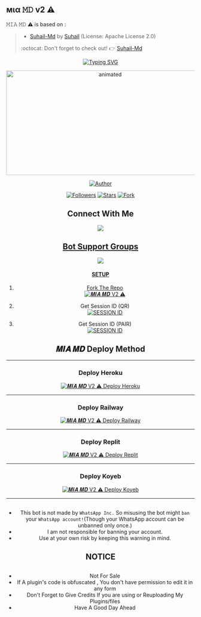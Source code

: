 ##  мια 𝙼𝙳 v2 ⚠︎

𝙼𝙸𝙰 𝙼𝙳 ⚠︎ is based on :
>- [Suhail-Md](https://github.com/SuhailTechInfo/Suhail-Md) by [Suhail](https://github.com/SuhailTechInfo) (License: Apache License 2.0)
>
> :octocat: Don't forget to check out! :point_right: [Suhail-Md](https://github.com/SuhailTechInfo/Suhail-Md)
</p>
<div align="center">
<a href="https://git.io/typing-svg"><img src="https://readme-typing-svg.demolab.com?font=Ribeye&size=50&pause=1000&color=F710B1&center=true&width=910&height=100&lines=I'M+Mia MD V2⚠︎;Multi+Divice+Whatsapp+Bot;Coded+By+LuciZR" alt="Typing SVG" /></a>
  
  <p align="center">
   <a href="http://gg.gg/khalifa-group"> 
<img src="https://s6.ezgif.com/tmp/ezgif-6-474b433abf.gif" alt="animated" width="540" height="280" />
   </a>
  </p>

<p align="center">
<a href="https://github.com/LuciZR"><img title="Author" src="https://img.shields.io/badge/𝑴𝑰𝑨-𝑴𝑫-black?style=for-the-badge&logo=telegram"></a>
<p/>
<p align="center">
<a href="https://github.com/LuciZR?tab=followers"><img title="Followers" src="https://img.shields.io/github/followers/LuciZR?label=Followers&style=social"></a>
<a href="https://github.com/LuciZR/Mia-Md/stargazers/"><img title="Stars" src="https://img.shields.io/github/stars/LuciZR/Mia-Md?&style=social"></a>
<a href="https://github.com/LuciZR/Mia-Md/network/members"><img title="Fork" src="https://img.shields.io/github/forks/LuciZR/Mia-Md?style=social"></></a>
</p>

## Connect With Me

<p align="center">

<a href="https://api.whatsapp.com/send?phone=918293838182&text=𝙷𝚎𝚕𝚕𝚘+𝙻𝚞𝚌𝚒+𝚂𝚒𝚛"><img src="https://img.shields.io/badge/Contact Luci-25D366?style=for-the-badge&logo=whatsapp&logoColor=white" />

</p>



## Bot Support Groups
<p align="center">
 
<a href="https://chat.whatsapp.com/Ht3eY7IGn5xFScqyPnrWQH"><img src="https://img.shields.io/badge/Join support group-25D366?style=for-the-badge&logo=whatsapp&logoColor=white" />

</p>

#### SETUP

1. Fork The Repo
    <br>
<a href="https://github.com/LuciZR/Mia-Md-V2/fork"><img title="𝑴𝑰𝑨 𝑴𝑫 V2 ⚠︎" src="https://img.shields.io/badge/Fork Repo-100000?style=for-the-badge&logo=scan&logoColor=white&labelColor=black&color=black"></a>

2. Get Session ID (QR)
    <br>
<a href='https://suhail-md-vtsf.onrender.com/scan' target="_blank"><img alt='SESSION ID' src='https://img.shields.io/badge/Session_id-100000?style=for-the-badge&logo=scan&logoColor=white&labelColor=black&color=black'/></a>

3. Get Session ID (PAIR)
    <br>
<a href='https://suhail-md-vtsf.onrender.com/code' target="_blank"><img alt='SESSION ID' src='https://img.shields.io/badge/Session_id-100000?style=for-the-badge&logo=scan&logoColor=white&labelColor=black&color=black'/></a>

## 𝑴𝑰𝑨 𝑴𝑫 Deploy Method

---
### Deploy Heroku 

<a href="https://heroku.com/deploy?=https://github.com/LuciZR/Mia-Md-V2"><img title="𝑴𝑰𝑨 𝑴𝑫 V2 ⚠︎ Deploy Heroku" src="https://img.shields.io/badge/DEPLOY HEROKU-h?color=black&style=for-the-badge&logo=heroku"></a>

---
### Deploy Railway

<a href="https://railway.app/new"><img title="𝑴𝑰𝑨 𝑴𝑫 V2 ⚠︎ Deploy Railway" src="https://img.shields.io/badge/DEPLOY RAILWAY-h?color=black&style=for-the-badge&logo=Railway"></a>

---
### Deploy Replit

<a href="https://replit.com/github/LuciZR/Mia-Md-V2"><img title="𝑴𝑰𝑨 𝑴𝑫 V2 ⚠︎ Deploy Replit" src="https://img.shields.io/badge/DEPLOY REPLIT-h?color=black&style=for-the-badge&logo=Replit"></a>

---
### Deploy Koyeb

<a href="https://app.koyeb.com/apps/deploy?type=git&repository=github.com/LuciZR/Mia-Md-V2&branch=main&env[SESSION_ID]&env[OWNER_NUMBER]=918293838182&env[MONGODB_URI]&&env[OWNER_NAME]=mia-v2&env[KOYEB_API]&env[PREFIX]=.&env[WAPRESENCE]&env[AUTO_READ_STATUS]=false&env[DISABLE_PM]=false&env[PACK_AUTHER]=Mia-V2&env[PACK_NAME]=Mia-V2&env[STYLE]=0&env[MODE]=private&env[READ_MESSAGE]=false&env[THEME]=ZEROTWO&env[WARN_COUNT]=3&env[BLOCK_JID]=null&env[TIME_ZONE]=Asia/Kolkata&name=mia-v2&env[KOYEB_NAME]=mia-v2&env[SUDO]=918293838182&env[THUMB_IMAGE]=https://i.imgur.com/iNprpWT.jpeg"><img title="𝑴𝑰𝑨 𝑴𝑫 V2 ⚠︎ Deploy Koyeb" src="https://img.shields.io/badge/DEPLOY KOYEB-h?color=black&style=for-the-badge&logo=koyeb"></a>

---
   
## 
- This bot is not made by `WhatsApp Inc.` So misusing the bot might `ban` your `WhatsApp account!`(Though your WhatsApp account can be unbanned only once.)
- I am not responsible for banning your account.
- Use at your own risk by keeping this warning in mind.


<h2 align="center">  NOTICE
</h2>
   
## 
- Not For Sale
- If A plugin's code is obfuscated , You don't have permission to edit it in any form 
- Don't Forget to Give Credits If you are using or Reuploading My Plugins/files
- Have A Good Day Ahead

